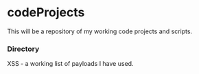 # codeProjects
This will be a repository of my working code projects and scripts.

### Directory
XSS -  a working list of payloads I have used.
